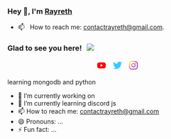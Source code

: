 ### Hey 👋, I'm [Rayreth](https://github.com/arayreth)



- 📫 &nbsp; How to reach me: contactrayreth@gmail.com.

### Glad to see you here! &nbsp; ![](https://visitor-badge.glitch.me/badge?page_id=arayreth.arayreth&style=flat-square&color=0088cc)

<p align='center'>
  <a href="https://www.youtube.com/rayreth"><img height="24" src="https://github.com/arayreth/arayreth/blob/main/logo_youtube.png?raw=true"></a>&nbsp;&nbsp;
  <a href="https://twitter.com/rayrethyt"><img height="24" src="https://github.com/arayreth/arayreth/blob/main/logo_twitter.png?raw=true"></a>&nbsp;&nbsp;
  <a href="https://www.instagram.com/rayreth_hd/"><img height="24" src="https://github.com/arayreth/arayreth/blob/main/logo_instagram.png?raw=true"></a>&nbsp;&nbsp;
</p>

learning mongodb and python

- 🔭 I’m currently working on 
- 🌱 I’m currently learning discord js
- 📫 How to reach me: contactrayreth@gmail.com
- 😄 Pronouns: ...
- ⚡ Fun fact: ...
<!--
**arayreth/arayreth** is a ✨ _special_ ✨ repository because its `README.md` (this file) appears on your GitHub profile.

Here are some ideas to get you started:

- 🔭 I’m currently working on betterShield and Moshup
- 🌱 I’m currently learning discord js
- 📫 How to reach me: ...
- 😄 Pronouns: ...
- ⚡ Fun fact: ...
-->
